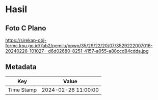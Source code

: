 # Hasil

## Foto C Plano

https://sirekap-obj-formc.kpu.go.id/7ab2/pemilu/ppwp/35/29/22/20/07/3529222007016-20240226-101027--d6d02680-8251-4157-a055-a88ccd84cdda.jpg


## Metadata

| Key        | Value               |
| ---------- | ------------------- |
| Time Stamp | 2024-02-26 11:00:00 |



